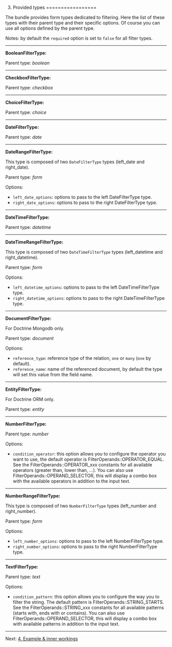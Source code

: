 
3. Provided types
=================

The bundle provides form types dedicated to filtering. 
Here the list of these types with their parent type and their specific options.
Of course you can use all options defined by the parent type.

Notes: by default the `required` option is set to `false` for all filter types.

---
**BooleanFilterType:**

Parent type: _boolean_

---
**CheckboxFilterType:**

Parent type: _checkbox_

---
**ChoiceFilterType:**

Parent type: _choice_

---
**DateFilterType:**

Parent type: _date_

---
**DateRangeFilterType:**

This type is composed of two `DateFilterType` types (left_date and right_date).

Parent type: _form_

Options:

* `left_date_options`: options to pass to the left DateFilterType type.
* `right_date_options`: options to pass to the right DateFilterType type.

---
**DateTimeFilterType:**

Parent type: _datetime_

---
**DateTimeRangeFilterType:**

This type is composed of two `DateTimeFilterType` types (left_datetime and right_datetime).

Parent type: _form_

Options:

* `left_datetime_options`: options to pass to the left DateTimeFilterType type.
* `right_datetime_options`: options to pass to the right DateTimeFilterType type.

---
**DocumentFilterType:**

For Doctrine Mongodb only.

Parent type: _document_

Options:

* `reference_type`: reference type of the relation, `one` or `many` (`one` by default).
* `reference_name`: name of the referenced document, by default the type will set this value from the field name.

---
**EntityFilterType:**

For Doctrine ORM only.

Parent type: _entity_

---
**NumberFilterType:**

Parent type: _number_

Options:

* `condition_operator`: this option allows you to configure the operator you want to use, the default operator is FilterOperands::OPERATOR_EQUAL. 
See the FilterOperands::OPERATOR_xxx constants for all available operators (greater than, lower than, ...).
You can also use FilterOperands::OPERAND_SELECTOR, this will display a combo box with the available operators in addition to the input text.

---
**NumberRangeFilterType:**

This type is composed of two `NumberFilterType` types (left_number and right_number).

Parent type: _form_

Options:

* `left_number_options`: options to pass to the left NumberFilterType type.
* `right_number_options`: options to pass to the right NumberFilterType type.

---
**TextFilterType:**

Parent type: _text_

Options:

* `condition_pattern`: this option allows you to configure the way you to filter the string. The default pattern is FilterOperands::STRING_STARTS. 
See the FilterOperands::STRING_xxx constants for all available patterns (starts with, ends with or contains).
You can also use FilterOperands::OPERAND_SELECTOR, this will display a combo box with available patterns in addition to the input text.

***

Next: [4. Example & inner workings](basics.md)
